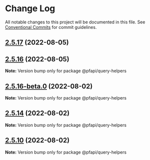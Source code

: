 # Change Log

All notable changes to this project will be documented in this file.
See [Conventional Commits](https://conventionalcommits.org) for commit guidelines.

## [2.5.17](https://github.com/pfapi/query-helpers/compare/v2.5.17-beta.0...v2.5.17) (2022-08-05)



## [2.5.16](https://github.com/pfapi/query-helpers/compare/v2.5.16-beta.0...v2.5.16) (2022-08-05)

**Note:** Version bump only for package @pfapi/query-helpers





## [2.5.16-beta.0](https://github.com/pfapi/query-helpers/compare/v2.5.15...v2.5.16-beta.0) (2022-08-02)

**Note:** Version bump only for package @pfapi/query-helpers





## [2.5.14](https://github.com/pfapi/query-helpers/compare/v2.5.14-beta.2...v2.5.14) (2022-08-02)

**Note:** Version bump only for package @pfapi/query-helpers





## [2.5.10](https://github.com/pfapi/query-helpers/compare/v2.5.9...v2.5.10) (2022-08-02)

**Note:** Version bump only for package @pfapi/query-helpers
